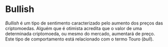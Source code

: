 # Bullish

_Bullish_ é um tipo de sentimento caracterizado pelo aumento dos preços das criptomoedas. Alguém que é otimista acredita que o valor de uma determinada criptomoeda, ou mesmo do mercado, aumentará de preço. Este tipo de comportamento está relacionado com o termo Touro (_bull_).
